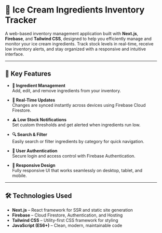 # 🍦 Ice Cream Ingredients Inventory Tracker

A web-based inventory management application built with **Next.js**, **Firebase**, and **Tailwind CSS**, designed to help you efficiently manage and monitor your ice cream ingredients. Track stock levels in real-time, receive low inventory alerts, and stay organized with a responsive and intuitive interface.

---

## 🔑 Key Features

- **🧾 Ingredient Management**  
  Add, edit, and remove ingredients from your inventory.

- **📡 Real-Time Updates**  
  Changes are synced instantly across devices using Firebase Cloud Firestore.

- **⚠️ Low Stock Notifications**  
  Set custom thresholds and get alerted when ingredients run low.

- **🔍 Search & Filter**  
  Easily search or filter ingredients by category for quick navigation.

- **🔐 User Authentication**  
  Secure login and access control with Firebase Authentication.

- **📱 Responsive Design**  
  Fully responsive UI that works seamlessly on desktop, tablet, and mobile.

---

## 🛠️ Technologies Used

- **Next.js** – React framework for SSR and static site generation  
- **Firebase** – Cloud Firestore, Authentication, and Hosting  
- **Tailwind CSS** – Utility-first CSS framework for styling  
- **JavaScript (ES6+)** – Clean, modern, maintainable code
